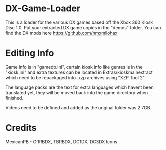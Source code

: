 # DX-Game-Loader
This is a loader for the various DX games based off the Xbox 360 Kiosk Disc 1.0.
Put your extracted DX game copies in the "demos" folder. You can find the DX mods here https://github.com/hmxmilohax

# Editing Info


Game info is in "gamedb.ini", certain kiosk info like genres is in the "kiosk.ini" and extra textures can be located in Extras/kioskmainextract which need to be repackaged into .xzp archives using "XZP Tool 2"

The language packs are the text for extra languages which havent been translated yet, they will be moved back into the game directory when finished.

Videos need to be defined and added as the original folder was 2.7GB.

# Credits
MexicanPB - GRRBDX, TBRBDX, DC1DX, DC3DX Icons

